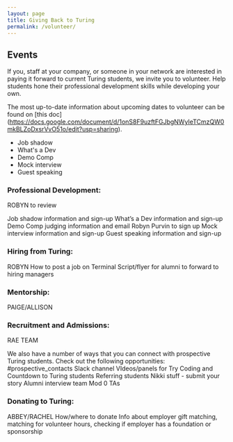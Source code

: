 ```yaml
---
layout: page
title: Giving Back to Turing
permalink: /volunteer/
---
```


## Events

If you, staff at your company, or someone in your network are interested in paying it forward to current Turing students, we invite you to volunteer. Help students hone their professional development skills while developing your own.

The most up-to-date information about upcoming dates to volunteer can be found on [this doc] (https://docs.google.com/document/d/1onS8F9uzftFGJbgNWyIeTCmzQW0mkBLZoDxsrVvO51o/edit?usp=sharing).

* Job shadow
* What's a Dev
* Demo Comp
* Mock interview
* Guest speaking



### Professional Development:

ROBYN to review



Job shadow information and sign-up
What’s a Dev information and sign-up
Demo Comp judging information and email Robyn Purvin to sign up
Mock interview information and sign-up
Guest speaking information and sign-up

### Hiring from Turing:

ROBYN
How to post a job on Terminal
Script/flyer for alumni to forward to hiring managers

### Mentorship:

PAIGE/ALLISON

### Recruitment and Admissions:

RAE TEAM

We also have a number of ways that you can connect with prospective Turing students. Check out the following opportunities:
#prospective_contacts Slack channel
VIdeos/panels for Try Coding and Countdown to Turing students
Referring students
Nikki stuff - submit your story
Alumni interview team
Mod 0 TAs

### Donating to Turing:

ABBEY/RACHEL
How/where to donate
Info about employer gift matching, matching for volunteer hours, checking if employer has a foundation or sponsorship


